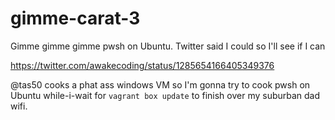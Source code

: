 # gimme-carat-3

Gimme gimme gimme pwsh on Ubuntu. Twitter said I could so I'll see if I can

https://twitter.com/awakecoding/status/1285654166405349376

@tas50 cooks a phat ass windows VM so I'm gonna try to cook pwsh on Ubuntu while-i-wait for `vagrant box update` to finish over my suburban dad wifi.
